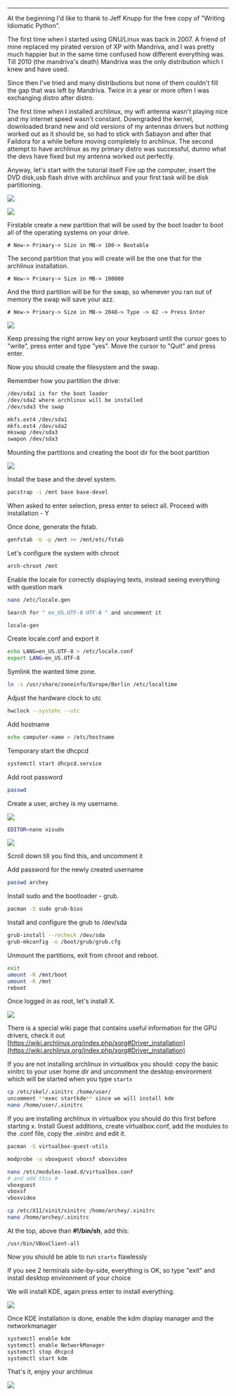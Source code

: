 
---

At the beginning I'd like to thank to Jeff Knupp for the free copy of "Writing Idiomatic Python".

 The first time when I started using GNU/Linux was back in 2007. A friend of mine replaced my pirated version of XP with Mandriva, and I was pretty much happier but in the same time confused how different everything was. Till 2010 (the mandriva's death) Mandriva was the only distribution which I knew and have used.



Since then I've tried and many distributions but none of them couldn't fill the gap that was left by Mandriva. Twice in a year or more often I was exchanging distro after distro.



The first time when I installed archlinux, my wifi antenna wasn't playing nice and my internet speed wasn't constant. Downgraded the kernel, downloaded brand new and old versions of my antennas drivers but nothing worked out as it should be, so had to stick with Sabayon and after that Faildora for a while before moving completely to archlinux. The second attempt to have archlinux as my primary distro was successful, dunno what the devs have fixed but my antenna worked out perfectly.


Anyway, let's start with the tutorial itself
 Fire up the computer, insert the DVD disk,usb flash drive with archlinux and your first task will be disk partitioning.

![]({|img|}/archlinux/4.png)


![]({|img|}/archlinux/5.png)

 Firstable create a new partition that will be used by the boot loader to boot all of the operating systems on your drive.

```# New-> Primary-> Size in MB-> 100-> Bootable```

 The second partition that you will create will be the one that for the archlinux installation.

```# New-> Primary-> Size in MB-> 100000 ```

And the third partition will be for the swap, so whenever you ran out of memory the swap will save your azz.

```# New-> Primary-> Size in MB-> 2048-> Type -> 82 -> Press Enter```

![]({|img|}/archlinux/6.png)

Keep pressing the right arrow key on your keyboard until the cursor goes to "write", press enter and type "yes".
Move the cursor to "Quit" and press enter.

Now you should create the filesystem and the swap.

Remember how you partition the drive:

```bash
/dev/sda1 is for the boot loader
/dev/sda2 where archlinux will be installed
/dev/sda3 the swap
```

```bash
mkfs.ext4 /dev/sda1
mkfs.ext4 /dev/sda2
mkswap /dev/sda3
swapon /dev/sda3
```

Mounting the partitions and creating the boot dir for the boot partition

![]({|img|}/archlinux/7.png)

Install the base and the devel system.

```bash
pacstrap -i /mnt base base-devel
```

When asked to enter selection, press enter to select all. Proceed with installation - Y

Once done, generate the fstab.

```bash
genfstab -U -p /mnt >> /mnt/etc/fstab
```

Let's configure the system with chroot

```bash
arch-chroot /mnt
```

Enable the locale for correctly displaying texts, instead seeing everything with question mark

```bash
nano /etc/locale.gen

Search for " en_US.UTF-8 UTF-8 " and uncomment it
```

```bash
locale-gen
```

Create locale.conf and export it

```bash
echo LANG=en_US.UTF-8 > /etc/locale.conf
export LANG=en_US.UTF-8
```

Symlink the wanted time zone.

```bash
ln -s /usr/share/zoneinfo/Europe/Berlin /etc/localtime
```

Adjust the hardware clock to utc

```bash
hwclock --systohc --utc
```

Add hostname

```bash
echo computer-name > /etc/hostname
```

Temporary start the dhcpcd

```bash
systemctl start dhcpcd.service
```

Add root password

```bash
passwd
```

Create a user, archey is my username.

![]({|img|}/archlinux/8.png)

```bash
EDITOR=nano visudo
```

![]({|img|}/archlinux/9.png)

Scroll down till you find this, and uncomment it

Add password for the newly created username

```bash
passwd archey
```

Install sudo and the bootloader - grub.

```bash
pacman -S sudo grub-bios
```

Install and configure the grub to /dev/sda

```bash
grub-install --recheck /dev/sda
grub-mkconfig -o /boot/grub/grub.cfg
```

Unmount the partitions, exit from chroot and reboot.

```bash
exit
umount -R /mnt/boot
umount -R /mnt
reboot
```

Once logged in as root, let's install X.

![]({|img|}/archlinux/10.png)

There is a special wiki page that contains useful information for the GPU drivers, check it out [https://wiki.archlinux.org/index.php/xorg#Driver_installation](https://wiki.archlinux.org/index.php/xorg#Driver_installation)

If you are not installing archlinux in virtualbox you should: copy the basic xinitrc to your user home dir and uncomment the desktop environment which will be started when you type `startx`

```bash
cp /etc/skel/.xinitrc /home/user/
uncomment **exec startkde** since we will install kde
nano /home/user/.xinitrc
```

If you are installing archlinux in virtualbox you should do this first before starting x. Install Guest additions, create virtualbox.conf, add the modules to the .conf file, copy the .xinitrc and edit it.

```bash
pacman -S virtualbox-guest-utils
```

```bash
modprobe -a vboxguest vboxsf vboxvideo
```

```bash
nano /etc/modules-load.d/virtualbox.conf
# and add this #
vboxguest
vboxsf
vboxvideo
```

```bash
cp /etc/X11/xinit/xinitrc /home/archey/.xinitrc
nano /home/archey/.xinitrc
```

At the top, above than **#!/bin/sh**, add this:

    /usr/bin/VBoxClient-all

Now you should be able to run `startx` flawlessly

If you see 2 terminals side-by-side, everything is OK, so type "exit" and install desktop environment of your choice

We will install KDE, again press enter to install everything.

![]({|img|}/archlinux/11.png)


Once KDE installation is done, enable the kdm display manager and the networkmanager


```bash
systemctl enable kdm
systemctl enable NetworkManager
systemctl stop dhcpcd
systemctl start kdm
```

That's it, enjoy your archlinux

![]({|img|}/archlinux/12.png)
